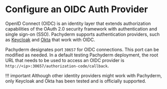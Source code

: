 # Configure an OIDC Auth Provider

OpenID Connect (OIDC) is an identity layer that extends authorization
capabilities of the OAuth 2.0 security framework with authentication
and single sign-on (SSO). Pachyderm supports authentication providers,
such as [Keycloak](https://www.keycloak.org) and [Okta](https://www.okta.com/)
that work with OIDC.

Pachyderm designates port `30657` for OIDC connections. This port can
be modified as needed. In a default testing Pachyderm deployment, the
root URL that needs to be used to access an OIDC provider is
`http://<ip>:30657/authorization-code/callback`.

!!! important
    Although other identity providers might work with Pachyderm, only
    Keycloak and Okta has been tested and is officially supported.
